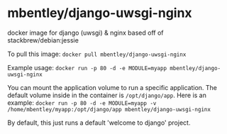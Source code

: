 mbentley/django-uwsgi-nginx
==================

docker image for django (uwsgi) & nginx
based off of stackbrew/debian:jessie

To pull this image:
`docker pull mbentley/django-uwsgi-nginx`

Example usage:
`docker run -p 80 -d -e MODULE=myapp mbentley/django-uwsgi-nginx`

You can mount the application volume to run a specific application.  The default volume inside in the container is `/opt/django/app`.  Here is an example:
`docker run -p 80 -d -e MODULE=myapp -v /home/mbentley/myapp:/opt/django/app mbentley/django-uwsgi-nginx`

By default, this just runs a default 'welcome to django' project.

